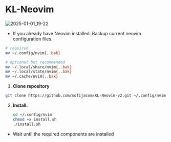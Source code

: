 # KL-Neovim

![2025-01-01_19-22](https://github.com/user-attachments/assets/1c1c36f1-e86f-44c8-a88f-58faca88dd9a)



- If you already have Neovim installed. Backup current neovim configuration files.

```sh
# required
mv ~/.config/nvim{,.bak}

# optional but recommended
mv ~/.local/share/nvim{,.bak}
mv ~/.local/state/nvim{,.bak}
mv ~/.cache/nvim{,.bak}
```

1. **Clone repository**

```sh
git clone https://github.com/sofijacom/KL-Neovim-v2.git ~/.config/nvim
```

2. **Install:**
   ```bash
   cd ~/.config/nvim
   chmod +x install.sh
   ./install.sh
   ```
   
- Wait until the required components are installed
